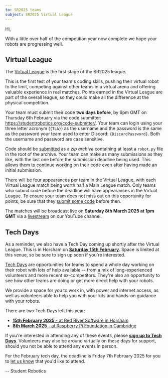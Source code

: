 ```yaml
---
to: SR2025 teams
subject: SR2025 Virtual League
---
```


Hi,

With a little over half of the competition year now complete we hope your robots are progressing well.

## Virtual League

The [Virtual League][virtual-league] is the first stage of the SR2025 league.

This is the first test of your team's coding skills, pushing their virtual robot
to the limit, competing against other teams in a virtual arena and offering
valuable experience in real matches. Points earned in the Virtual League are
part of the overall league, so they could make all the difference at the
physical competition.

Your team must submit their code **two days before**, by 6pm GMT on Thursday 6th
February via the code submitter: <https://studentrobotics.org/code-submitter/>.
Your team can login using your three letter acronym (`{TLA}`) as the
username and the password is the same as the password your team used to enter
Discord: `{DiscordPassword}`. Both the username and password are case sensitive.

Code should be [submitted][code-submitter-docs] as a *zip archive* containing at
least a `robot.py` file in the root of the archive. Your team can make as many
submissions as they like, with the last one before the submission deadline being
used. This allows them to continue working on their code even after having made
an initial submission.

There will be four appearances per team in the Virtual League, with each Virtual
League match being worth half a Main League match. Only teams who submit code
before the deadline will have appearances in the Virtual League. To ensure your
team does not miss out on this opportunity for points, be sure that they [submit
some code][code-submitter-docs] before then.

The matches will be broadcast live on **Saturday 8th March 2025 at 1pm GMT** via
a [livestream][virtual-league-livestream] on our YouTube channel.

## Tech Days

As a reminder, we also have a Tech Day coming up shortly after the Virtual League.
This is in Horsham on [**Saturday 15th February**][horsham-tech-day-february].
Space is limited at this venue, so be sure to sign up soon if you're interested.

[Tech Days][tech-days] are opportunities for teams to spend a whole day working on their robot with lots of help available -- from a mix of long-experienced volunteers and more recent ex-competitors. They're also an opportunity to see how other teams are doing or get more direct help with your robots.

We provide a space for you to work in, with power and internet access, as well as volunteers able to help you with your kits and hands-on guidance with your robots.

There are two Tech Days left this year:

* [**15th February 2025** - at Red River Software in Horsham][horsham-tech-day-february]
* [**8th March 2025** - at Raspberry Pi Foundation in Cambridge][cambridge-tech-day-march]

If you're interested in attending any of these events, please **[sign up to Tech Days][tech-day-signup]**.
Volunteers may also be around virtually on these days for support, should you not be able to attend any events in person.

For the February tech day, the deadline is Friday 7th February 2025 for you to [let us know][tech-day-signup] that you'd like to attend.

-- Student Robotics


[horsham-tech-day-february]: https://studentrobotics.org/events/sr2025/horsham-tech-day-february
[cambridge-tech-day-march]: https://studentrobotics.org/events/sr2025/cambridge-tech-day-march
[virtual-league]: https://studentrobotics.org/events/sr2025/virtual-competition
[virtual-league-livestream]: https://www.youtube.com/live/p0KxrRNTGBs
[code-submitter-docs]: https://studentrobotics.org/docs/tutorials/code_submitter
[tech-days]: https://studentrobotics.org/docs/robots_101/tech_days
[tech-day-signup]: https://forms.gle/SpZnqpUAaRbxwy2C9
